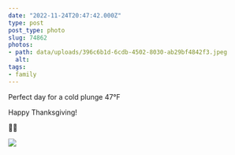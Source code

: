 ```yaml
---
date: "2022-11-24T20:47:42.000Z"
type: post 
post_type: photo
slug: 74862
photos: 
- path: data/uploads/396c6b1d-6cdb-4502-8030-ab29bf4842f3.jpeg
  alt: 
tags: 
- family
---
```

Perfect day for a cold plunge 47°F

Happy Thanksgiving!

🦃🍁 


![](https://brandontreb.com/data/uploads/396c6b1d-6cdb-4502-8030-ab29bf4842f3.jpeg)

